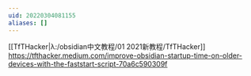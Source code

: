 ```yaml
---
uid: 20220304081155
aliases: []
---
```

[[TfTHacker|λ:/obsidian中文教程/01 2021新教程/TfTHacker]]
https://tfthacker.medium.com/improve-obsidian-startup-time-on-older-devices-with-the-faststart-script-70a6c590309f